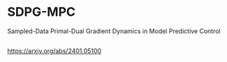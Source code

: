 # SDPG-MPC
Sampled-Data Primal-Dual Gradient Dynamics in Model Predictive Control

##
https://arxiv.org/abs/2401.05100
